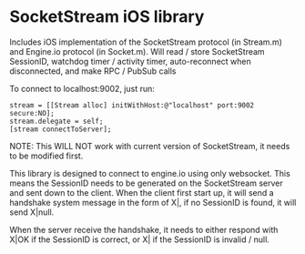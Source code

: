 SocketStream iOS library
========================

Includes iOS implementation of the SocketStream protocol (in Stream.m) and Engine.io protocol (in Socket.m).
Will read / store SocketStream SessionID, watchdog timer / activity timer, auto-reconnect when disconnected, and make RPC / PubSub calls

To connect to localhost:9002, just run:

	stream = [[Stream alloc] initWithHost:@"localhost" port:9002 secure:NO];
	stream.delegate = self;
	[stream connectToServer];


NOTE: This WILL NOT work with current version of SocketStream, it needs to be modified first.

This library is designed to connect to engine.io using only websocket. This means the SessionID needs to be generated on the SocketStream server and sent down to the client.
When the client first start up, it will send a handshake system message in the form of X|<SessionID>, if no SessionID is found, it will send X|null.

When the server receive the handshake, it needs to either respond with X|OK if the SessionID is correct, or X|<New SessionID> if the SessionID is invalid / null.

